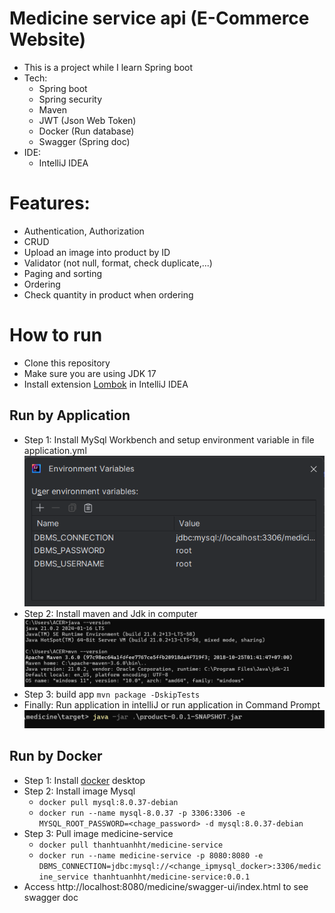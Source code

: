 # Medicine service api (E-Commerce Website)

- This is a project while I learn Spring boot
- Tech:
    - Spring boot
    - Spring security
    - Maven
    - JWT (Json Web Token)
    - Docker (Run database)
    - Swagger (Spring doc)
- IDE:
    - IntelliJ IDEA

# Features:
- Authentication, Authorization
- CRUD
- Upload an image into product by ID 
- Validator (not null, format, check duplicate,...)
- Paging and sorting
- Ordering 
- Check quantity in product when ordering

# How to run
- Clone this repository
- Make sure you are using JDK 17
- Install extension [Lombok](https://projectlombok.org/) in IntelliJ IDEA

## Run by Application 
- Step 1: Install MySql Workbench and setup environment variable in file application.yml
  ![My Image](images/config_database.png)
- Step 2: Install maven and Jdk in computer
  ![My Image](images/maven_jdk.png)
- Step 3: build app
  ``mvn package -DskipTests``
- Finally: Run application in intelliJ or run application in Command Prompt
  ![My Image](images/run_command.png)
## Run by Docker 
- Step 1: Install [docker](https://www.docker.com/products/docker-desktop/) desktop
- Step 2: Install image Mysql
  - ``docker pull mysql:8.0.37-debian``
  - ``docker run --name mysql-8.0.37 -p 3306:3306 -e MYSQL_ROOT_PASSWORD=<chage_password> -d mysql:8.0.37-debian``
- Step 3: Pull image medicine-service 
  - ``docker pull thanhtuanhht/medicine-service``
  - ``docker run --name medicine-service -p 8080:8080 -e DBMS_CONNECTION=jdbc:mysql://<change_ipmysql_docker>:3306/medicine_service thanhtuanhht/medicine-service:0.0.1``
- Access http://localhost:8080/medicine/swagger-ui/index.html to see swagger doc